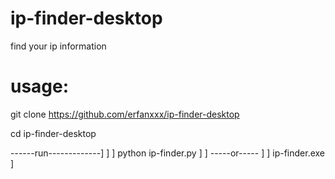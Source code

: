 # ip-finder-desktop
find your ip information

# usage:

git clone https://github.com/erfanxxx/ip-finder-desktop

cd ip-finder-desktop


------run-------------]
                      ]
                      ]
python ip-finder.py   ]
                      ]
-----or-----          ]
                      ]
ip-finder.exe         ]
